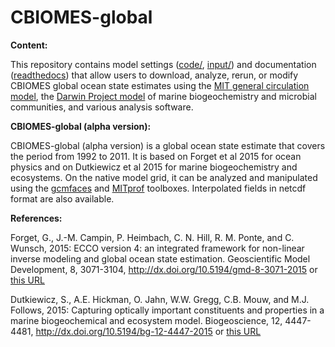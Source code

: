 # CBIOMES-global

**Content:**

This repository contains model settings ([code/](code/), [input/](input/)) and documentation ([readthedocs](http://eccov4.readthedocs.io/en/latest/)) that allow users to download, analyze, rerun, or modify CBIOMES global ocean state estimates using the [MIT general circulation model][], the [Darwin Project model][] of marine biogeochemistry and microbial communities, and various analysis software.

<!--- via on-premise cluster or via Amazon Web Services (see [example_scripts/](example_scripts/)). --->

<!--- **Citation for this repository:** --->

<!--- [![DOI](https://zenodo.org/badge/76184688.svg)](https://zenodo.org/badge/latestdoi/76184688) --->

[MIT general circulation model]: https://mitgcm.readthedocs.io/en/latest/
[Darwin Project model]: http://darwinproject.mit.edu/
[Amazon Web Services' cfncluster]: https://aws.amazon.com/hpc/cfncluster/
[gcmfaces]: https://github.com/gaelforget/gcmfaces
[MITprof]: https://github.com/gaelforget/MITprof

**CBIOMES-global (alpha version):** 

CBIOMES-global (alpha version) is a global ocean state estimate that covers the period from 1992 to 2011. It is based on Forget et al 2015 for ocean physics and on Dutkiewicz et al 2015 for marine biogeochemistry and ecosystems. On the native model grid, it can be analyzed and manipulated using the [gcmfaces][] and [MITprof][] toolboxes. Interpolated fields in netcdf format are also available.

**References:**

Forget, G., J.-M. Campin, P. Heimbach, C. N. Hill, R. M. Ponte, and C. Wunsch, 2015: ECCO version 4: an integrated framework for non-linear inverse modeling and global ocean state estimation. Geoscientific Model Development, 8, 3071-3104, <http://dx.doi.org/10.5194/gmd-8-3071-2015> or [this URL](http://www.geosci-model-dev.net/8/3071/2015/)

Dutkiewicz, S., A.E. Hickman, O. Jahn, W.W. Gregg, C.B. Mouw, and M.J. Follows, 2015: Capturing optically important constituents and properties in a marine biogeochemical and ecosystem model. Biogeoscience, 12, 4447-4481, <http://dx.doi.org/10.5194/bg-12-4447-2015> or [this URL](https://www.biogeosciences.net/12/4447/2015/)
